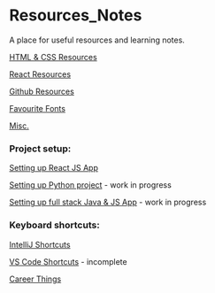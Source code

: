 # Resources_Notes

A place for useful resources and learning notes.


[HTML & CSS Resources](https://github.com/Corrine2212/Resources_Notes/blob/main/HTML%20%26%20CSS%20Resources.md)

[React Resources](https://github.com/Corrine2212/Resources_Notes/blob/main/React%20Resources.md)

[Github Resources](https://github.com/Corrine2212/Resources_Notes/blob/main/Github%20Resources.md)

[Favourite Fonts](https://github.com/Corrine2212/Resources_Notes/blob/main/Favourite%20Fonts.md)

[Misc.](https://github.com/Corrine2212/Resources_Notes/blob/main/Misc..md)


### Project setup:

[Setting up React JS App](https://github.com/Corrine2212/Resources_Notes/blob/main/Instructions%20for%20setting%20up%20React%20JS%20project.md)

[Setting up Python project]() - work in progress

[Setting up full stack Java & JS App](https://github.com/Corrine2212/Resources_Notes/blob/main/PROJECT%20GUIDES%20%26%20INSTRUCTIONS/Instructions%20for%20setting%20up%20Java%20%26%20JS%20App.md) - work in progress


### Keyboard shortcuts:

[IntelliJ Shortcuts](https://github.com/Corrine2212/Resources_Notes/blob/main/IntelliJ%20Shortcuts.md)

[VS Code Shortcuts](https://github.com/Corrine2212/Resources_Notes/blob/main/Shortcuts%20%26%20Commands/VS%20Code%20Shortcuts.md) - incomplete


[Career Things](https://github.com/Corrine2212/Resources_Notes/blob/main/Career%20Things.md)
